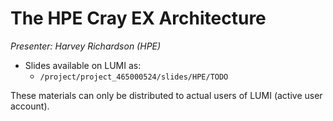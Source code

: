 # The HPE Cray EX Architecture

*Presenter: Harvey Richardson (HPE)*

-   Slides available on LUMI as:
    -   `/project/project_465000524/slides/HPE/TODO`

These materials can only be distributed to actual users of LUMI (active user account).
